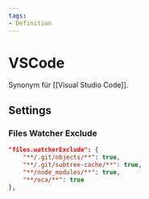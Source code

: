 ```yaml
---
tags:
- Definition
---
```

# VSCode

Synonym für [[Visual Studio Code]].

## Settings

### Files Watcher Exclude

```json
"files.watcherExclude": {
	"**/.git/objects/**": true,
	"**/.git/subtree-cache/**": true,
	"**/node_modules/**": true,
	"**/oca/**": true
},
```